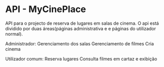 # API - MyCinePlace
API para o projecto de reserva de lugares em salas de cinema.
O api está dividido por duas áreas(páginas administrativa e 
e páginas do utilizador normal).

Administrador:
 Gerenciamento dos salas
 Gerenciamento de filmes
 Cria cinema

Utilizador comum:
 Reserva lugares
 Consulta filmes em cartaz e exibição
